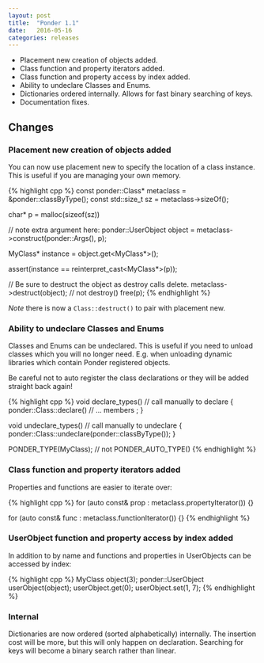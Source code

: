 ```yaml
---
layout: post
title:  "Ponder 1.1"
date:   2016-05-16
categories: releases
---
```


- Placement new creation of objects added.
- Class function and property iterators added.
- Class function and property access by index added.
- Ability to undeclare Classes and Enums.
- Dictionaries ordered internally. Allows for fast binary searching of keys.
- Documentation fixes.

## Changes

### Placement new creation of objects added

You can now use placement new to specify the location of a class instance. This is useful
if you are managing your own memory.

{% highlight cpp %}
const ponder::Class* metaclass = &ponder::classByType<MyClass>();
const std::size_t sz = metaclass->sizeOf();

char* p = malloc(sizeof(sz))

// note extra argument here:
ponder::UserObject object = metaclass->construct(ponder::Args(), p);

MyClass* instance = object.get<MyClass*>();

assert(instance == reinterpret_cast<MyClass*>(p));

// Be sure to destruct the object as destroy calls delete.
metaclass->destruct(object); // not destroy()
free(p);
{% endhighlight %}

*Note* there is now a `Class::destruct()` to pair with placement new.


### Ability to undeclare Classes and Enums

Classes and Enums can be undeclared. This is useful if you need to unload classes which
you will no longer need. E.g. when unloading dynamic libraries which contain Ponder 
registered objects.

Be careful not to auto register the class declarations or they will be added straight back
again!

{% highlight cpp %}
void declare_types()  // call manually to declare
{
    ponder::Class::declare<MyClass>()
        // ... members
        ;
}

void undeclare_types()  // call manually to undeclare
{
    ponder::Class::undeclare(ponder::classByType<MyClass>());
}

PONDER_TYPE(MyClass);  // not PONDER_AUTO_TYPE()
{% endhighlight %}


### Class function and property iterators added

Properties and functions are easier to iterate over:

{% highlight cpp %}
for (auto const& prop : metaclass.propertyIterator()) {}

for (auto const& func : metaclass.functionIterator()) {}
{% endhighlight %}


### UserObject function and property access by index added

In addition to by name and functions and properties in UserObjects can be accessed
by index:

{% highlight cpp %}
MyClass object(3);
ponder::UserObject userObject(object);
userObject.get(0);
userObject.set(1, 7);
{% endhighlight %}


### Internal

Dictionaries are now ordered (sorted alphabetically) internally. The insertion cost will
be more, but this will only happen on declaration. Searching for keys will become a binary
search rather than linear.

